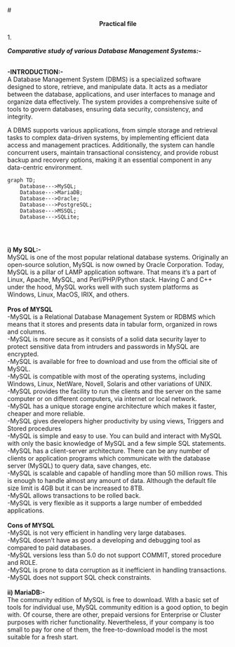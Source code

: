 #<p align="center">**Practical file**</p>
1.*<p align="Left">**Comparative study of various Database Management Systems:-**</p>*
<br>
**-INTRODUCTION:-**
<br>
A Database Management System (DBMS) is a specialized software designed to store, retrieve, and manipulate data. It acts as a mediator between the database, applications, and user interfaces to manage and organize data effectively. The system provides a comprehensive suite of tools to govern databases, ensuring data security, consistency, and integrity.

A DBMS supports various applications, from simple storage and retrieval tasks to complex data-driven systems, by implementing efficient data access and management practices. Additionally, the system can handle concurrent users, maintain transactional consistency, and provide robust backup and recovery options, making it an essential component in any data-centric environment.

```mermaid
graph TD;
    Database--->MySQL;
    Database--->MariaDB;
    Database--->Oracle;
    Database--->PostgreSQL;
    Database--->MSSQL;
    Database--->SQLite;
    
```
<br>

**i) My SQL:-**
<br>
MySQL is one of the most popular relational database systems. Originally an open-source solution, MySQL is now owned by Oracle Corporation. Today, MySQL is a pillar of LAMP application software. That means it’s a part of Linux, Apache, MySQL, and Perl/PHP/Python stack. Having C and C++ under the hood, MySQL works well with such system platforms as Windows, Linux, MacOS, IRIX, and others.
<br>
<br>
**Pros of MYSQL**
<br>
    -MySQL is a Relational Database Management System or RDBMS which means that it stores and presents data in tabular form, organized in rows and columns.
    <br>
    -MySQL is more secure as it consists of a solid data security layer to protect sensitive data from intruders and passwords in MySQL are encrypted.
    <br>
    -MySQL is available for free to download and use from the official site of MySQL.
    <br>
    -MySQL is compatible with most of the operating systems, including Windows, Linux, NetWare, Novell, Solaris and other variations of UNIX.
    <br>
    -MySQL provides the facility to run the clients and the server on the same computer or on different computers, via internet or local network.
    <br>
    -MySQL has a unique storage engine architecture which makes it faster, cheaper and more reliable.
    <br>
    -MySQL gives developers higher productivity by using views, Triggers and Stored procedures
    <br>
    -MySQL is simple and easy to use. You can build and interact with MySQL with only the basic knowledge of MySQL and a few simple SQL statements.
    <br>
    -MySQL has a client-server architecture. There can be any number of clients or application programs which communicate with the database server (MySQL) to query data, save changes, etc.
    <br>
    -MySQL is scalable and capable of handling more than 50 million rows. This is enough to handle almost any amount of data. Although the default file size limit is 4GB but it can be increased to 8TB.
    <br>
    -MySQL allows transactions to be rolled back.
    <br>
    -MySQL is very flexible as it supports a large number of embedded applications.
<br>
<br>
**Cons of MYSQL**
<br>
    -MySQL is not very efficient in handling very large databases.
    <br>
    -MySQL doesn’t have as good a developing and debugging tool as compared to paid databases.
    <br>
    -MySQL versions less than 5.0 do not support COMMIT, stored procedure and ROLE.
    <br>
    -MySQL is prone to data corruption as it inefficient in handling transactions.
    <br>
    -MySQL does not support SQL check constraints.
<br>
<br>
**ii) MariaDB:-**
<br>
The community edition of MySQL is free to download. With a basic set of tools for individual use, MySQL community edition is a good option, to begin with. Of course, there are other, prepaid versions for Enterprise or Cluster purposes with richer functionality. Nevertheless, if your company is too small to pay for one of them, the free-to-download model is the most suitable for a fresh start.
<br>
<br>

